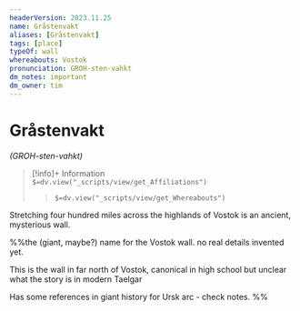 ```yaml
---
headerVersion: 2023.11.25
name: Gråstenvakt
aliases: [Gråstenvakt]
tags: [place]
typeOf: wall
whereabouts: Vostok
pronunciation: GROH-sten-vahkt
dm_notes: important
dm_owner: tim
---
```

# Gråstenvakt
*(GROH-sten-vahkt)*
>[!info]+ Information  
> `$=dv.view("_scripts/view/get_Affiliations")`  
>> `$=dv.view("_scripts/view/get_Whereabouts")`

Stretching four hundred miles across the highlands of Vostok is an ancient, mysterious wall. 

%%the (giant, maybe?) name for the Vostok wall. no real details invented yet.

This is the wall in far north of Vostok, canonical in high school but unclear what the story is in modern Taelgar

Has some references in giant history for Ursk arc - check notes.
%%